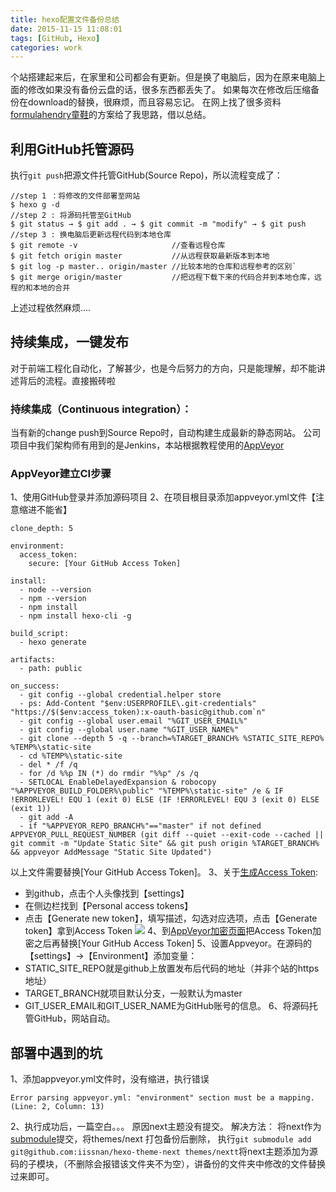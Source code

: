 ```yaml
---
title: hexo配置文件备份总结
date: 2015-11-15 11:08:01
tags: [GitHub, Hexo]
categories: work
---
```


个站搭建起来后，在家里和公司都会有更新。但是换了电脑后，因为在原来电脑上面的修改如果没有备份云盘的话，很多东西都丢失了。
如果每次在修改后压缩备份在download的替换，很麻烦，而且容易忘记。
在网上找了很多资料[formulahendry童鞋](https://formulahendry.github.io/2016/12/04/hexo-ci/)的方案给了我思路，借以总结。

<!-- more -->

## 利用GitHub托管源码
执行`git push`把源文件托管GitHub(Source Repo)，所以流程变成了：
```
//step 1 ：将修改的文件部署至网站
$ hexo g -d
//step 2 : 将源码托管至GitHub
$ git status → $ git add . → $ git commit -m "modify" → $ git push
//step 3 : 换电脑后更新远程代码到本地仓库
$ git remote -v                     //查看远程仓库
$ git fetch origin master           //从远程获取最新版本到本地
$ git log -p master.. origin/master //比较本地的仓库和远程参考的区别`
$ git merge origin/master           //把远程下载下来的代码合并到本地仓库，远程的和本地的合并
```
上述过程依然麻烦....

## 持续集成，一键发布
对于前端工程化自动化，了解甚少，也是今后努力的方向，只是能理解，却不能讲述背后的流程。直接搬砖啦
### 持续集成（Continuous integration）：
当有新的change push到Source Repo时，自动构建生成最新的静态网站。
公司项目中我们架构师有用到的是Jenkins，本站根据教程使用的[AppVeyor](https://ci.appveyor.com/login)

### AppVeyor建立CI步骤
1、使用GitHub登录并添加源码项目
2、在项目根目录添加appveyor.yml文件【注意缩进不能省】
```
clone_depth: 5

environment:
  access_token:
    secure: [Your GitHub Access Token]

install:
  - node --version
  - npm --version
  - npm install
  - npm install hexo-cli -g

build_script:
  - hexo generate

artifacts:
  - path: public

on_success:
  - git config --global credential.helper store
  - ps: Add-Content "$env:USERPROFILE\.git-credentials" "https://$($env:access_token):x-oauth-basic@github.com`n"
  - git config --global user.email "%GIT_USER_EMAIL%"
  - git config --global user.name "%GIT_USER_NAME%"
  - git clone --depth 5 -q --branch=%TARGET_BRANCH% %STATIC_SITE_REPO% %TEMP%\static-site
  - cd %TEMP%\static-site
  - del * /f /q
  - for /d %%p IN (*) do rmdir "%%p" /s /q
  - SETLOCAL EnableDelayedExpansion & robocopy "%APPVEYOR_BUILD_FOLDER%\public" "%TEMP%\static-site" /e & IF !ERRORLEVEL! EQU 1 (exit 0) ELSE (IF !ERRORLEVEL! EQU 3 (exit 0) ELSE (exit 1))
  - git add -A
  - if "%APPVEYOR_REPO_BRANCH%"=="master" if not defined APPVEYOR_PULL_REQUEST_NUMBER (git diff --quiet --exit-code --cached || git commit -m "Update Static Site" && git push origin %TARGET_BRANCH% && appveyor AddMessage "Static Site Updated")

```
以上文件需要替换[Your GitHub Access Token]。
3、关于[生成Access Token](https://help.github.com/articles/creating-an-access-token-for-command-line-use/):
- 到github，点击个人头像找到【settings】
- 在侧边栏找到【Personal access tokens】
- 点击【Generate new token】，填写描述，勾选对应选项，点击【Generate token】拿到Access Token
![](/images/CI.jpg)
4、到[AppVeyor加密页面](https://ci.appveyor.com/tools/encrypt)把Access Token加密之后再替换[Your GitHub Access Token]
5、设置Appveyor。在源码的【settings】→【Environment】添加变量：
- STATIC_SITE_REPO就是github上放置发布后代码的地址（并非个站的https地址）
- TARGET_BRANCH就项目默认分支，一般默认为master
- GIT_USER_EMAIL和GIT_USER_NAME为GitHub账号的信息。
6、将源码托管GitHub，网站自动。

## 部署中遇到的坑
1、添加appveyor.yml文件时，没有缩进，执行错误
```
Error parsing appveyor.yml: "environment" section must be a mapping. (Line: 2, Column: 13)
```
2、执行成功后，一篇空白。。。
原因next主题没有提交。
解决方法：
将next作为[submodule](https://git-scm.com/book/zh/v1/Git-%E5%B7%A5%E5%85%B7-%E5%AD%90%E6%A8%A1%E5%9D%97)提交，将themes/next 打包备份后删除，
执行`git submodule add git@github.com:iissnan/hexo-theme-next themes/nextt`将next主题添加为源码的子模块，（不删除会报错该文件夹不为空），讲备份的文件夹中修改的文件替换过来即可。

